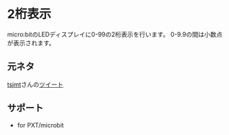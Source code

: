# 2桁表示

micro:bitのLEDディスプレイに0-99の2桁表示を行います。
0-9.9の間は小数点が表示されます。

## 元ネタ
[tsjmt](https://twitter.com/tsjmt)さんの[ツイート](https://twitter.com/tsjmt/status/1383378812574961668)

## サポート

* for PXT/microbit
